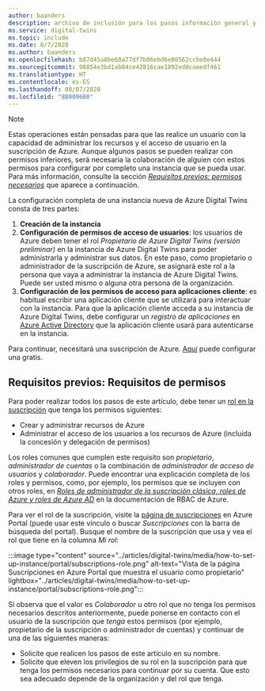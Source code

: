 ```yaml
---
author: baanders
description: archivo de inclusión para los pasos información general y requisitos previos de permisos en la instalación de Azure Digital Twins
ms.service: digital-twins
ms.topic: include
ms.date: 8/7/2020
ms.author: baanders
ms.openlocfilehash: b87d45a8be68a77df7b06ebd6e80562ccbe0e444
ms.sourcegitcommit: 98854e3bd1ab04ce42816cae1892ed0caeedf461
ms.translationtype: HT
ms.contentlocale: es-ES
ms.lasthandoff: 08/07/2020
ms.locfileid: "88009680"
---
```

>[!NOTE]
>Estas operaciones están pensadas para que las realice un usuario con la capacidad de administrar los recursos y el acceso de usuario en la suscripción de Azure. Aunque algunos pasos se pueden realizar con permisos inferiores, será necesaria la colaboración de alguien con estos permisos para configurar por completo una instancia que se pueda usar. Para más información, consulte la sección [*Requisitos previos: permisos necesarios*](#prerequisites-permission-requirements) que aparece a continuación.

La configuración completa de una instancia nueva de Azure Digital Twins consta de tres partes:
1. **Creación de la instancia**
2. **Configuración de permisos de acceso de usuarios**: los usuarios de Azure deben tener el rol *Propietario de Azure Digital Twins (versión preliminar)* en la instancia de Azure Digital Twins para poder administrarla y administrar sus datos. En este paso, como propietario o administrador de la suscripción de Azure, se asignará este rol a la persona que vaya a administrar la instancia de Azure Digital Twins. Puede ser usted mismo o alguna otra persona de la organización.
3. **Configuración de los permisos de acceso para aplicaciones cliente**: es habitual escribir una aplicación cliente que se utilizará para interactuar con la instancia. Para que la aplicación cliente acceda a su instancia de Azure Digital Twins, debe configurar un *registro de aplicaciones* en [Azure Active Directory](../articles/active-directory/fundamentals/active-directory-whatis.md) que la aplicación cliente usará para autenticarse en la instancia.

Para continuar, necesitará una suscripción de Azure. [Aquí](https://azure.microsoft.com/free/?WT.mc_id=A261C142F) puede configurar una gratis.

## <a name="prerequisites-permission-requirements"></a>Requisitos previos: Requisitos de permisos

Para poder realizar todos los pasos de este artículo, debe tener un [rol en la suscripción](../articles/role-based-access-control/rbac-and-directory-admin-roles.md) que tenga los permisos siguientes:
* Crear y administrar recursos de Azure
* Administrar el acceso de los usuarios a los recursos de Azure (incluida la concesión y delegación de permisos)

Los roles comunes que cumplen este requisito son *propietario*, *administrador de cuentas* o la combinación de *administrador de acceso de usuarios* y *colaborador*. Puede encontrar una explicación completa de los roles y permisos, como, por ejemplo, los permisos que se incluyen con otros roles, en [*Roles de administrador de la suscripción clásica, roles de Azure y roles de Azure AD*](../articles/role-based-access-control/rbac-and-directory-admin-roles.md) en la documentación de RBAC de Azure.

Para ver el rol de la suscripción, visite la [página de suscripciones](https://portal.azure.com/#blade/Microsoft_Azure_Billing/SubscriptionsBlade) en Azure Portal (puede usar este vínculo o buscar *Suscripciones* con la barra de búsqueda del portal). Busque el nombre de la suscripción que usa y vea el rol que tiene en la columna *Mi rol*:

:::image type="content" source="../articles/digital-twins/media/how-to-set-up-instance/portal/subscriptions-role.png" alt-text="Vista de la página Suscripciones en Azure Portal que muestra el usuario como propietario" lightbox="../articles/digital-twins/media/how-to-set-up-instance/portal/subscriptions-role.png":::

Si observa que el valor es *Colaborador* u otro rol que no tenga los permisos necesarios descritos anteriormente, puede ponerse en contacto con el usuario de la suscripción que *tenga* estos permisos (por ejemplo, propietario de la suscripción o administrador de cuentas) y continuar de una de las siguientes maneras:
* Solicite que realicen los pasos de este artículo en su nombre.
* Solicite que eleven los privilegios de su rol en la suscripción para que tenga los permisos necesarios para continuar por su cuenta. Que esto sea adecuado depende de la organización y del rol que tenga.